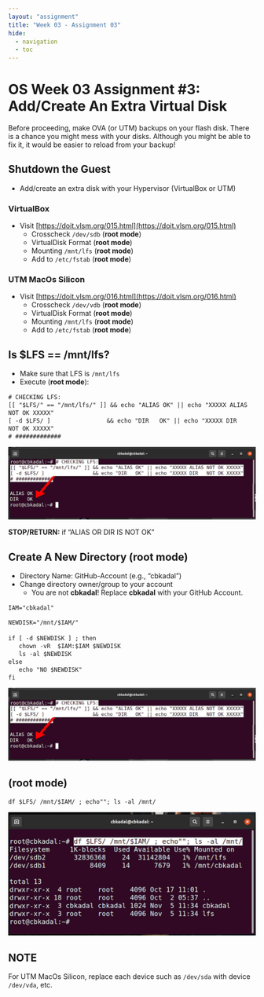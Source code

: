 ```yaml
---
layout: "assignment"
title: "Week 03 - Assignment 03"
hide:
  - navigation
  - toc
---
```


# OS Week 03 Assignment #3: Add/Create An Extra Virtual Disk

Before proceeding, make OVA (or UTM) backups on your flash disk. There is a chance you might mess with your disks. Although you might be able to fix it, it would be easier to reload from your backup!

## Shutdown the Guest

- Add/create an extra disk with your Hypervisor (VirtualBox or UTM)

### VirtualBox

- Visit [https://doit.vlsm.org/015.html](https://doit.vlsm.org/015.html)
  - Crosscheck `/dev/sdb` (**root mode**)
  - VirtualDisk Format (**root mode**)
  - Mounting `/mnt/lfs` (**root mode**)
  - Add to `/etc/fstab` (**root mode**)

### UTM MacOs Silicon

- Visit [https://doit.vlsm.org/016.html](https://doit.vlsm.org/016.html)
  - Crosscheck `/dev/vdb` (**root mode**)
  - VirtualDisk Format (**root mode**)
  - Mounting `/mnt/lfs` (**root mode**)
  - Add to `/etc/fstab` (**root mode**)

## Is $LFS == /mnt/lfs?

- Make sure that LFS is `/mnt/lfs`
- Execute (**root mode**):

```plaintext
# CHECKING LFS:
[[ "$LFS/" == "/mnt/lfs/" ]] && echo "ALIAS OK" || echo "XXXXX ALIAS NOT OK XXXXX"
[ -d $LFS/ ]                && echo "DIR   OK" || echo "XXXXX DIR   NOT OK XXXXX"
# #############
```

![Screenshot](../assets/images/W03/03/Y3-00.jpg)

**STOP/RETURN:** if “ALIAS OR DIR IS NOT OK”

## Create A New Directory (**root mode**)

- Directory Name: GitHub-Account (e.g., “cbkadal”)
- Change directory owner/group to your account
  - You are not **cbkadal**! Replace **cbkadal** with your GitHub Account.

```plaintext
IAM="cbkadal"
```

```plaintext
NEWDISK="/mnt/$IAM/"

if [ -d $NEWDISK ] ; then
   chown -vR  $IAM:$IAM $NEWDISK
   ls -al $NEWDISK
else
   echo "NO $NEWDISK"
fi
```

![Screenshot](../assets/images/W03/03/Y3-00.jpg)

## (**root mode**)

```plaintext
df $LFS/ /mnt/$IAM/ ; echo""; ls -al /mnt/
```

![Screenshot](../assets/images/W03/03/Y3-02.jpg)

## **NOTE**

For UTM MacOs Silicon, replace each device such as `/dev/sda` with device `/dev/vda`, etc.
